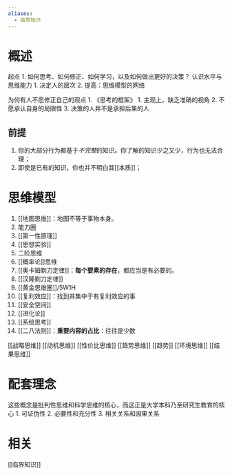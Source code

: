 ```yaml
---
aliases:
  - 临界知识
---
```

# 概述

起点
	1. 如何思考、如何修正、如何学习，以及如何做出更好的决策？
认识水平与思维能力
	1. 决定人的层次
	2. 提高：思维模型的网络

为何有人不愿修正自己的观点
	1. 《思考的框架》
		1. 主观上，缺乏准确的视角
		2. 不愿承认自身的局限性
		3. 决策的人并不是承担后果的人
## 前提
1. 你的大部分行为都基于*不完整*的知识。你了解的知识少之又少，行为也无法合理；
2. 即使是已有的知识，你也并不明白其[[本质]]；
# 思维模型
1. [[地图思维]]：地图不等于事物本身。
2. 能力圈
3. [[第一性原理]] 
4. [[思想实验]] 
5. 二阶思维
6. [[概率论]]思维
7. [[奥卡姆剃刀定律]]：**每个要素的存在**，都应当是有必要的。
8. [[汉隆剃刀定律]] 
9. [[黄金思维圈]]/5W1H
10. [[复利效应]]：找到并集中于有复利效应的事
11. [[安全空间]] 
12. [[进化论]] 
13. [[系统思考]] 
14. [[二八法则]]：**重要内容的占比**：往往是少数

[[战略思维]] 
[[动机思维]] 
[[性价比思维]] 
[[趋势思维]] [[趋势]] 
[[环境思维]] 
[[结果思维]] 
# 配套理念
这些概念是批判性思维和科学思维的核心，而这正是大学本科乃至研究生教育的核心
	1. 可证伪性
	2. 必要性和充分性
	3. 相关关系和因果关系

# 相关
[[临界知识]] 